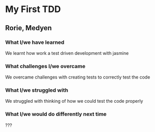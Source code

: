 # My First TDD

## Rorie, Medyen

### What I/we have learned
We learnt how work a test driven development with jasmine 

### What challenges I/we overcame
We overcame challenges with creating tests to correctly test the code

### What I/we struggled with
We struggled with thinking of how we could test the code properly 
### What I/we would do differently next time
???
